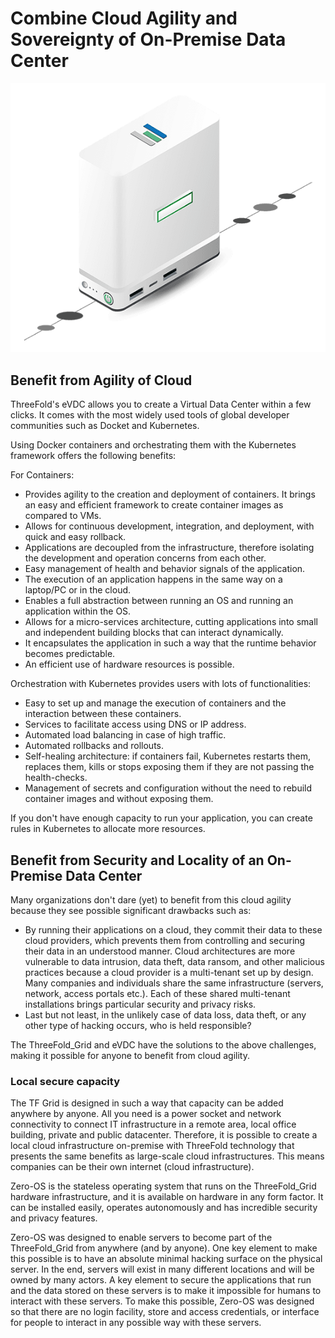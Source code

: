 # Combine Cloud Agility and Sovereignty of On-Premise Data Center

![](img/vdc_node.png)

## Benefit from Agility of Cloud

ThreeFold's eVDC allows you to create a Virtual Data Center within a few clicks. It comes with the most widely used tools of global developer communities such as Docket and Kubernetes.

Using Docker containers and orchestrating them with the Kubernetes framework offers the following benefits:

For Containers:

- Provides agility to the creation and deployment of containers. It brings an easy and efficient framework to create container images as compared to VMs.
- Allows for continuous development, integration, and deployment, with quick and easy rollback.
- Applications are decoupled from the infrastructure, therefore isolating the development and operation concerns from each other.
- Easy management of health and behavior signals of the application.
- The execution of an application happens in the same way on a laptop/PC or in the cloud.
- Enables a full abstraction between running an OS and running an application within the OS.
- Allows for a micro-services architecture, cutting applications into small and independent building blocks that can interact dynamically.
- It encapsulates the application in such a way that the runtime behavior becomes predictable.
- An efficient use of hardware resources is possible.

Orchestration with Kubernetes provides users with lots of functionalities:

- Easy to set up and manage the execution of containers and the interaction between these containers.
- Services to facilitate access using DNS or IP address.
- Automated load balancing in case of high traffic.
- Automated rollbacks and rollouts.
- Self-healing architecture: if containers fail, Kubernetes restarts them, replaces them, kills or stops exposing them if they are not passing the health-checks.
- Management of secrets and configuration without the need to rebuild container images and without exposing them.

If you don't have enough capacity to run your application, you can create rules in Kubernetes to allocate more resources.

## Benefit from Security and Locality of an On-Premise Data Center

Many organizations don't dare (yet) to benefit from this cloud agility because they see possible significant drawbacks such as:

- By running their applications on a cloud, they commit their data to these cloud providers, which prevents them from controlling and securing their data in an understood manner.
Cloud architectures are more vulnerable to data intrusion, data theft, data ransom, and other malicious practices because a cloud provider is a multi-tenant set up by design. Many companies and individuals share the same infrastructure (servers, network, access portals etc.). Each of these shared multi-tenant installations brings particular security and privacy risks.
- Last but not least, in the unlikely case of data loss, data theft, or any other type of hacking occurs, who is held responsible?

The ThreeFold_Grid and eVDC have the solutions to the above challenges, making it possible for anyone to benefit from cloud agility.

### Local secure capacity

The TF Grid is designed in such a way that capacity can be added anywhere by anyone. All you need is a power socket and network connectivity to connect IT infrastructure in a remote area, local office building, private and public datacenter. Therefore, it is possible to create a local cloud infrastructure on-premise with ThreeFold technology that presents the same benefits as large-scale cloud infrastructures. This means companies can be their own internet (cloud infrastructure).

Zero-OS is the stateless operating system that runs on the ThreeFold_Grid hardware infrastructure, and it is available on hardware in any form factor. It can be installed easily, operates autonomously and has incredible security and privacy features.

Zero-OS was designed to enable servers to become part of the ThreeFold_Grid from anywhere (and by anyone). One key element to make this possible is to have an absolute minimal hacking surface on the physical server. In the end, servers will exist in many different locations and will be owned by many actors. A key element to secure the applications that run and the data stored on these servers is to make it impossible for humans to interact with these servers. To make this possible, Zero-OS was designed so that there are no login facility, store and access credentials, or interface for people to interact in any possible way with these servers.
